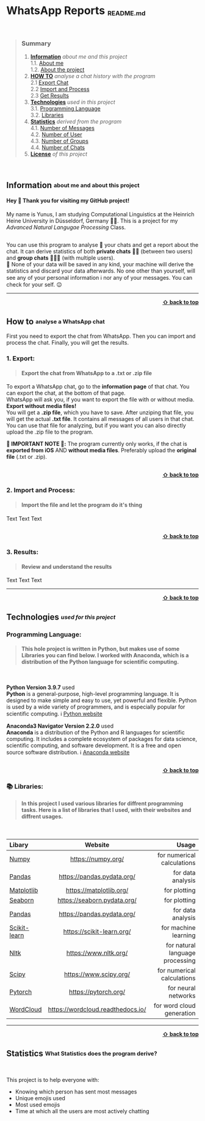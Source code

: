 # WhatsApp Reports <sub><sup><sub> README.md </sub></sup></sub> <div id="top"/>

<br>

> ### Summary  
> 1. [**Information**](#information) *about me and this project*  
>		1.1. [About me](#about-me)  
>		1.2. [About the project](#about-the-project)
> 2. [**HOW TO**](#how-to) *analyse a chat history with the program*  
>		2.1 [Export Chat](#export-chat)    
>		2.2 [Import and Process](#import-and-process)  
> 		2.3 [Get Results](#get-results)
> 3. [**Technologies**](#technologies) *used in this project*  
> 		3.1. [Programming Language](#programming-language)  
> 		3.2. [Libraries](#libraries)
> 4. [**Statistics**](#statistics) *derived from the program*  
>		4.1. [Number of Messages](#number-of-messages)  
>		4.2. [Number of User](#number-of-contacts)  
>		4.3. [Number of Groups](#number-of-groups)  
>		4.4. [Number of Chats](#number-of-chats)  
> 5. [**License**](#license) *of this project*  


<div id="information"/> <div id="about-me"/>
<br>

## Information <sub><sup> about me and about this project </sub></sup>

#### Hey 👋 Thank you for visiting my GitHub project!

My name is Yunus, I am studying Computational Linguistics at the Heinrich Heine University in Düsseldorf, Germany 👨‍💻. This is a project for my *Advanced Natural Langugae Processing* Class.

<div id="about-the-project"/>  

## 

You can use this program to analyse 🧐 your chats and get a report about the chat. It can derive statistics of both **private chats** 👤👤 (between two users) and **group chats** 👥👤👥 (with multiple users).  
🛑 None of your data will be saved in any kind, your machine will derive the statistics and discard your data afterwards. No one other than yourself, will see any of your personal information ℹ️ nor any of your messages. You can check for your self. 😉

---


<div id="how-to"/>
<div id="export-chat"/>

<div align="right">
    <b><a href="#top">⇧ back to top</a></b>
</div>

## How to <sub><sup> analyse a WhatsApp chat </sub></sup>  
First you need to export the chat from WhatsApp. Then you can import and process the chat. Finally, you will get the results.

### **1. Export**:
> #### Export the chat from WhatsApp to a .txt or .zip file

To export a WhatsApp chat, go to the **information page** of that chat. You can export the chat, at the bottom of that page.  
WhatsApp will ask you, if you want to export the file with or without media. **Export without media files!**  
You will get a **.zip file**, which you have to save. After unziping that file, you will get the actual **.txt file**. It contains all messages of all users in that chat. You can use that file for analyzing, but if you want you can also directly upload the .zip file to the program.  

**🚨 IMPORTANT NOTE 🚨:** The program currently only works, if the chat is **exported from iOS** AND **without media files**. Preferably upload the **original file** (.txt or .zip).

##

<div id="import-and-process"/>

<div align="right">
    <b><a href="#top">⇧ back to top</a></b>
</div>

### 2. Import and Process:
> #### Import the file and let the program do it's thing  

Text Text Text

##

<div id="get-results"/>

<div align="right">
    <b><a href="#top">⇧ back to top</a></b>
</div>

### **3. Results**:
> #### Review and understand the results  

Text Text Text

---

<div id="technologies"/>
<div id="programming-language"/>

<div align="right">
    <b><a href="#top">⇧ back to top</a></b>
</div>

## Technologies <sub><sup> *used for this project* </sub></sup>  

### Programming Language: 
> #### This hole project is written in Python, but makes use of some Libraries you can find below. I worked with Anaconda, which is a distribution of the Python language for scientific computing.

<br>

**Python Version 3.9.7** used  
**Python** is a general-purpose, high-level programming language. It is designed to make simple and easy to use, yet powerful and flexible. Python is used by a wide variety of programmers, and is especially popular for scientific computing. 
ℹ️ [Python website](https://www.python.org/)  

**Anaconda3 Navigator Version 2.2.0** used  
**Anaconda** is a distribution of the Python and R languages for scientific computing. It includes a complete ecosystem of packages for data science, scientific computing, and software development. It is a free and open source software distribution. 
ℹ️ [Anaconda website](http://www.anaconda.com)

##

<div id="libraries">

<div align="right">
    <b><a href="#top">⇧ back to top</a></b>
</div>

### 📚 Libraries:
> #### In this project I used various libraries for diffrent programming tasks. Here is a list of libraries that I used, with their websites and diffrent usages.

<br>

Libary | Website | Usage
:--- | :---: | ---:
[Numpy](https://numpy.org/) | https://numpy.org/ | for numerical calculations
[Pandas](https://pandas.pydata.org/) | https://pandas.pydata.org/ | for data analysis
[Matplotlib](https://matplotlib.org/) | https://matplotlib.org/ | for plotting
[Seaborn](https://seaborn.pydata.org/) | https://seaborn.pydata.org/ | for plotting
[Pandas](https://pandas.pydata.org/) | https://pandas.pydata.org/ | for data analysis
[Scikit-learn](https://scikit-learn.org/) | https://scikit-learn.org/ | for machine learning
[Nltk](https://www.nltk.org/) | https://www.nltk.org/ | for natural language processing
[Scipy](https://www.scipy.org/) | https://www.scipy.org/ | for numerical calculations
[Pytorch](https://pytorch.org/) | https://pytorch.org/ | for neural networks
[WordCloud](https://wordcloud.readthedocs.io/) | https://wordcloud.readthedocs.io/ | for word cloud generation



---

<div id="statistics"/>

<div align="right">
    <b><a href="#top">⇧ back to top</a></b>
</div>

## Statistics <sub><sup>  What Statistics does the program derive? </sub></sup> 



<br>

This project is to help everyone with:
* Knowing which person has sent most messages
* Unique emojis used
* Most used emojis
* Time at which all the users are most actively chatting



